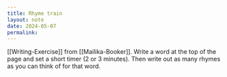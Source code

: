 ```yaml
---
title: Rhyme train
layout: note
date: 2024-05-07
permalink:
---
```


[[Writing-Exercise]] from [[Mailika-Booker]]. Write a word at the top of the page and set a short timer (2 or 3 minutes). Then write out as many rhymes as you can think of for that word.



